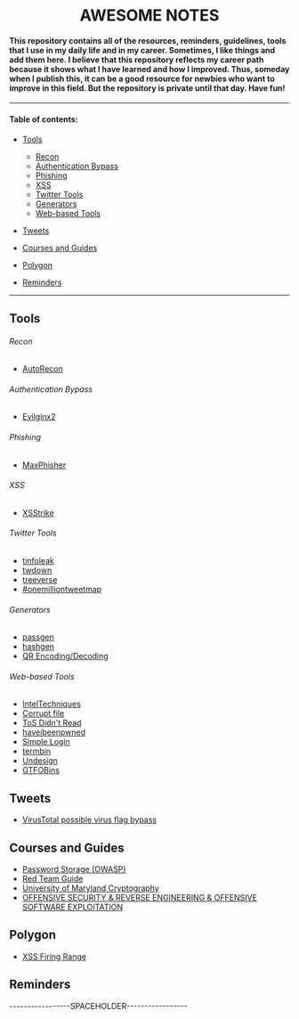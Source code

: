 <h1 align="center">AWESOME NOTES</h1>

#### This repository contains all of the resources, reminders, guidelines, tools that I use in my daily life and in my career. Sometimes, I like things and add them here. I believe that this repository reflects my career path because it shows what I have learned and how I improved. Thus, someday when I publish this, it can be a good resource for newbies who want to improve in this field. But the repository is private until that day. Have fun!

---

#### Table of contents:
- [Tools](#Tools)
    - [Recon](#Recon)
    - [Authentication Bypass](#Authentication-Bypass)
    - [Phishing](#Phishing)
    - [XSS](#XSS)
    - [Twitter Tools](#Twitter-Tools)
    - [Generators](#Generators)
    - [Web-based Tools](#Web-based-Tools)

- [Tweets](#Tweets)
- [Courses and Guides](#Courses-and-Guides)
- [Polygon](#Polygon)
- [Reminders](#Reminders)

---

Tools
-----

###### Recon
- [AutoRecon](https://github.com/Tib3rius/AutoRecon)

###### Authentication Bypass
- [Evilginx2](https://m0chan.github.io/2019/07/26/Bypassing-2FA-For-Fun-With-Evilginx2.html)

###### Phishing
- [MaxPhisher](https://github.com/KasRoudra/MaxPhisher)

###### XSS
- [XSStrike](https://github.com/s0md3v/XSStrike)

###### Twitter Tools
- [tinfoleak](https://tinfoleak.com/#page-top)
- [twdown](https://twdown.net/)
- [treeverse](https://treeverse.app/)
- [#onemilliontweetmap](https://onemilliontweetmap.com/?center=41.08530320586984,28.85044097900391&zoom=11&search=beykent&timeStep=0&timeSelector=0&hashtag1=&hashtag2=sad&sidebar=yes&hashtagBattle=0&timeRange=0&timeRange=25&heatmap=0&sun=0&cluster=1)

###### Generators
- [passgen](https://github.com/hakankarabacak/passgen)
- [hashgen](https://github.com/hakankarabacak/hashgen)
- [QR Encoding/Decoding](https://github.com/hakankarabacak/QR)

###### Web-based Tools
- [IntelTechniques](https://inteltechniques.com/index.html)
- [Corrupt file](https://corrupt-a-file.net/)
- [ToS Didn't Read](https://tosdr.org/)
- [haveibeenpwned](https://haveibeenpwned.com/)
- [Simple Login](https://simplelogin.io/)
- [termbin](https://termbin.com/)
- [Undesign](https://undesign.learn.uno/remove-background/)
- [GTFOBins](https://gtfobins.github.io/)








Tweets
------

- [VirusTotal possible virus flag bypass](https://twitter.com/Alh4zr3d/status/1610291517792321536)





Courses and Guides
------------------

- [Password Storage (OWASP)](https://cheatsheetseries.owasp.org/cheatsheets/Password_Storage_Cheat_Sheet.html)
- [Red Team Guide](https://redteam.guide/)
- [University of Maryland Cryptography](https://www.coursera.org/learn/cryptography/home/week/1)
- [OFFENSIVE SECURITY & REVERSE ENGINEERING & OFFENSIVE SOFTWARE EXPLOITATION](https://exploitation.ashemery.com/)





Polygon
-------

- [XSS Firing Range](https://public-firing-range.appspot.com/)





Reminders
---------

-----------------SPACEHOLDER-----------------


